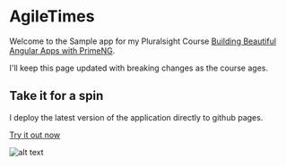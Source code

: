 
# AgileTimes

Welcome to the Sample app for my Pluralsight Course [Building Beautiful Angular Apps with PrimeNG](https://app.pluralsight.com/courses/angular-apps-prime-ng).

I'll keep this page updated with breaking changes as the course ages.

## Take it for a spin

I deploy the latest version of the application directly to github pages. 

[Try it out now](https://avsi1-1f653.firebaseapp.com/#/dashboard)

![alt text](https://github.com/Aditya-Viswanadha/avsi/commit/991673cac85dca0a40630cc48c0d02541fc68e7b#diff-81d4a90d265992a960485408278cfbb7)
